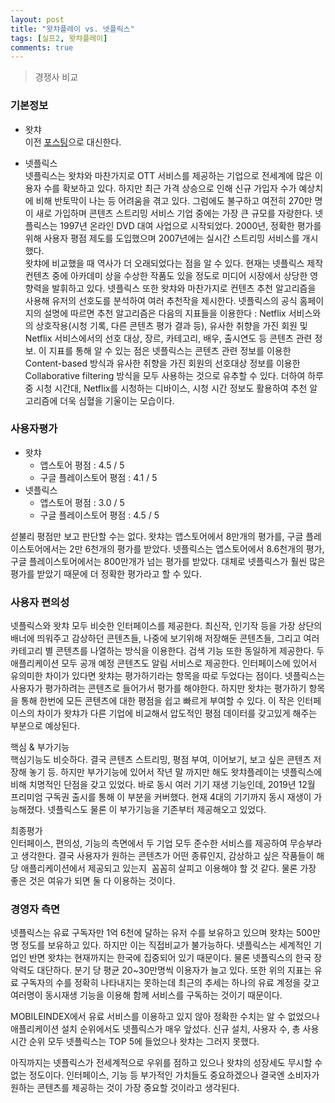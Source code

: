 ```yaml
---
layout: post
title: "왓챠플레이 vs. 넷플릭스"
tags: [실프2, 왓챠플레이]
comments: true
---
```


> 경쟁사 비교  

### 기본정보  
- 왓챠  
이전 [포스팅](https://sihyungyou.github.io/1watcha-spec/)으로 대신한다.  

- 넷플릭스  
넷플릭스는 왓챠와 마찬가지로 OTT 서비스를 제공하는 기업으로 전세계에 많은 이용자 수를 확보하고 있다. 하지만 최근 가격 상승으로 인해 신규 가입자 수가 예상치에 비해 반토막이 나는 등 어려움을 겪고 있다. 그럼에도 불구하고 여전히 270만 명이 새로 가입하며 콘텐츠 스트리밍 서비스 기업 중에는 가장 큰 규모를 자랑한다. 넷플릭스는 1997년 온라인 DVD 대여 사업으로 시작되었다. 2000년, 정확한 평가를 위해 사용자 평점 제도를 도입했으며 2007년에는 실시간 스트리밍 서비스를 개시했다.  
왓챠에 비교했을 때 역사가 더 오래되었다는 점을 알 수 있다. 현재는 넷플릭스 제작 컨텐츠 중에 아카데미 상을 수상한 작품도 있을 정도로 미디어 시장에서 상당한 영향력을 발휘하고 있다. 넷플릭스 또한 왓챠와 마찬가지로 컨텐츠 추천 알고리즘을 사용해 유저의 선호도를 분석하여 여러 추천작을 제시한다. 넷플릭스의 공식 홈페이지의 설명에 따르면 추천 알고리즘은 다음의 지표들을 이용한다 : Netflix 서비스와의 상호작용(시청 기록, 다른 콘텐츠 평가 결과 등), 유사한 취향을 가진 회원 및 Netflix 서비스에서의 선호 대상, 장르, 카테고리, 배우, 출시연도 등 콘텐츠 관련 정보. 이 지표를 통해 알 수 있는 점은 넷플릭스는 콘텐츠 관련 정보를 이용한 Content-based 방식과 유사한 취향을 가진 회원의 선호대상 정보를 이용한 Collaborative filtering 방식을 모두 사용하는 것으로 유추할 수 있다. 더하여 하루 중 시청 시간대, Netflix를 시청하는 디바이스, 시청 시간 정보도 활용하여 추천 알고리즘에 더욱 심혈을 기울이는 모습이다.  

### 사용자평가  
- 왓챠  
    * 앱스토어 평점 : 4.5 / 5  
    * 구글 플레이스토어 평점 : 4.1 / 5  
- 넷플릭스  
    * 앱스토어 평점 : 3.0 / 5  
    * 구글 플레이스토어 평점 : 4.5 / 5  

섣불리 평점만 보고 판단할 수는 없다. 왓챠는 앱스토어에서 8만개의 평가를, 구글 플레이스토어에서는 2만 6천개의 평가를 받았다. 넷플릭스는 앱스토어에서 8.6천개의 평가, 구글 플레이스토어에서는 800만개가 넘는 평가를 받았다. 대체로 넷플릭스가 훨씬 많은 평가를 받았기 때문에 더 정확한 평가라고 할 수 있다.  

### 사용자 편의성  
넷플릭스와 왓챠 모두 비슷한 인터페이스를 제공한다. 최신작, 인기작 등을 가장 상단의 배너에 띄워주고 감상하던 콘텐츠들, 나중에 보기위해 저장해둔 콘텐츠들, 그리고 여러 카테고리 별 콘텐츠를 나열하는 방식을 이용한다. 검색 기능 또한 동일하게 제공한다. 두 애플리케이션 모두 공개 예정 콘텐츠도 알림 서비스로 제공한다. 인터페이스에 있어서 유의미한 차이가 있다면 왓챠는 평가하기라는 항목을 따로 두었다는 점이다. 넷플릭스는 사용자가 평가하려는 콘텐츠로 들어가서 평가를 해야한다. 하지만 왓챠는 평가하기 항목을 통해 한번에 모든 콘텐츠에 대한 평점을 쉽고 빠르게 부여할 수 있다. 이 작은 인터페이스의 차이가 왓챠가 다른 기업에 비교해서 압도적인 평점 데이터를 갖고있게 해주는 부분으로 예상된다.  

핵심 & 부가기능  
핵심기능도 비슷하다. 결국 콘텐츠 스트리밍, 평점 부여, 이어보기, 보고 싶은 콘텐츠 저장해 놓기 등. 하지만 부가기능에 있어서 작년 말 까지만 해도 왓챠플레이는 넷플릭스에 비해 치명적인 단점을 갖고 있었다. 바로 동시 여러 기기 재생 기능인데, 2019년 12월 프리미엄 구독권 출시를 통해 이 부분을 커버했다. 현재 4대의 기기까지 동시 재생이 가능해졌다. 넷플릭스도 물론 이 부가기능을 기존부터 제공해오고 있었다.  

최종평가  
인터페이스, 편의성, 기능의 측면에서 두 기업 모두 준수한 서비스를 제공하여 무승부라고 생각한다. 결국 사용자가 원하는 콘텐츠가 어떤 종류인지, 감상하고 싶은 작품들이 해당 애플리케이션에서 제공되고 있는지  꼼꼼히 살피고 이용해야 할 것 같다. 물론 가장 좋은 것은 여유가 되면 둘 다 이용하는 것이다.  

### 경영자 측면  
넷플릭스는 유료 구독자만 1억 6천에 달하는 유저 수를 보유하고 있으며 왓챠는 500만명 정도를 보유하고 있다. 하지만 이는 직접비교가 불가능하다. 넷플릭스는 세계적인 기업인 반면 왓챠는 현재까지는 한국에 집중되어 있기 때문이다. 물론 넷플릭스의 한국 장악력도 대단하다. 분기 당 평균 20~30만명씩 이용자가 늘고 있다. 또한 위의 지표는 유료 구독자의 수를 정확히 나타내지는 못하는데 최근의 추세는 하나의 유료 계정을 갖고 여러명이 동시재생 기능을 이용해 함께 서비스를 구독하는 것이기 때문이다.  

MOBILEINDEX에서 유료 서비스를 이용하고 있지 않아 정확한 수치는 알 수 없었으나 애플리케이션 설치 순위에서도 넷플릭스가 매우 앞섰다. 신규 설치, 사용자 수, 총 사용시간 순위 모두 넷플릭스는 TOP 5에 들었으나 왓챠는 그러지 못했다.  

아직까지는 넷플릭스가 전세계적으로 우위를 점하고 있으나 왓챠의 성장세도 무시할 수 없는 정도이다. 인터페이스, 기능 등 부가적인 가치들도 중요하겠으나 결국엔 소비자가 원하는 콘텐츠를 제공하는 것이 가장 중요할 것이라고 생각된다.  